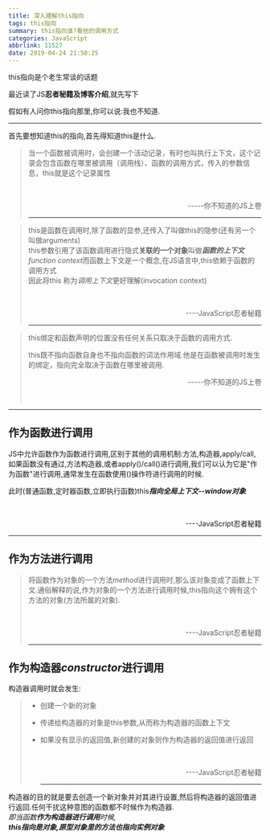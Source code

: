 ```yaml
---
title: 深入理解this指向
tags: this指向
summary: this指向谁?看他的调用方式
categories: JavaScript
abbrlink: 11527
date: 2019-04-24 21:50:25
---
```


this指向是个老生常谈的话题

最近读了JS**忍者秘籍及博客介绍**,就先写下

假如有人问你this指向那里,你可以说:我也不知道.

<hr>
首先要想知道this的指向,首先得知道this是什么.

> 当一个函数被调用时，会创建一个活动记录，有时也叫执行上下文，这个记录会包含函数在哪里被调用（调用栈）、函数的调用方式，传入的参数信息，this就是这个记录属性
>
> ​								<p align="right">-----你不知道的JS上卷</p>
>
> <hr>									

> this是函数在调用时,除了函数的显参,还传入了叫做this的隐参(还有另一个叫做arguments)<br>this参数引用了该函数调用进行隐式**关联的一个对象**叫做***函数的上下文**function context*而函数上下文是一个概念,在JS语言中,this依赖于函数的调用方式<br>因此将this 称为*调用上下文*更好理解(invocation context)
>
> ​								<p align="right">----JavaScript忍者秘籍</p>
>
> <hr>				

> this绑定和函数声明的位置没有任何关系只取决于函数的调用方式.
>
> this既不指向函数自身也不指向函数的词法作用域.他是在函数被调用时发生的绑定，指向完全取决于函数在哪里被调用.
>
> <p align="right">-----你不知道的JS上卷</p>
>
>  ​											

<hr>

## 作为函数进行调用

JS中允许函数作为函数进行调用,区别于其他的调用机制:方法,构造器,apply/call,如果函数没有通过,方法构造器,或者apply()/call()进行调用,我们可以认为它是"作为函数"进行调用,通常发生在函数使用()操作符进行调用的时候. 

此时(普通函数,定时器函数,立即执行函数)this***指向全局上下文--window对象***

​										<p align="right">----JavaScript忍者秘籍</p>

<hr>

## 作为方法进行调用

> 将函数作为对象的一个方法*method*进行调用时,那么该对象变成了函数上下文.通俗解释的说,作为对象的一个方法进行调用时候,this指向这个拥有这个方法的对象(方法所属的对象).
>
> ​									<p align="right">----JavaScript忍者秘籍</p>
>
> <hr>


## 作为构造器*constructor*进行调用

构造器调用时就会发生:

> - 创建一个新的对象
>
> - 传递给构造器的对象是this参数,从而称为构造器的函数上下文
>
> - 如果没有显示的返回值,新创建的对象则作为构造器的返回值进行返回	
>
>   ​								<p align="right">----JavaScript忍者秘籍</p>
>
>   <hr>



构造器的目的就是要去创造一个新对象并对其进行设置,然后将构造器的返回值进行返回.任何干扰这种意图的函数都不时候作为构造器.<br>*即当函数**作为构造器进行调用**时候,<br>****this指向是对象*,原型对象里的方法也指向实例对象****